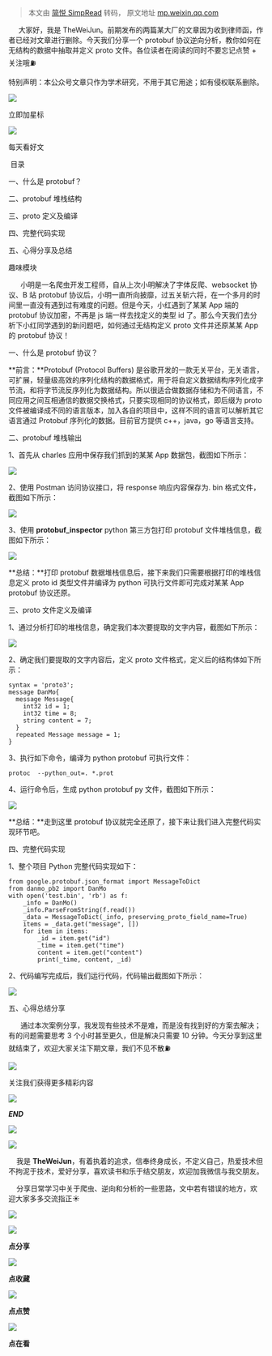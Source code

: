 > 本文由 [简悦 SimpRead](http://ksria.com/simpread/) 转码， 原文地址 [mp.weixin.qq.com](https://mp.weixin.qq.com/s/VhyG4diX1wNUR4xdtCK8uQ)

  

     大家好，我是 TheWeiJun。前期发布的两篇某大厂的文章因为收到律师函，作者已经对文章进行删除。今天我们分享一个 protobuf 协议逆向分析，教你如何在无结构的数据中抽取并定义 proto 文件。各位读者在阅读的同时不要忘记点赞 + 关注哦⛽️

特别声明：本公众号文章只作为学术研究，不用于其它用途；如有侵权联系删除。

![](https://mmbiz.qpic.cn/mmbiz_gif/m5qEELWt8A6N3l9obtATicYg0vSreUhmEsiciaibJfHjG8MEHndnoJycRKpgeeK3LkxKu6qlz7oyC2Gelexa4W4Bfw/640?wx_fmt=gif)

  

立即加星标

![](https://mmbiz.qpic.cn/mmbiz_png/m5qEELWt8A6N3l9obtATicYg0vSreUhmEG7mwRfEUOichNPSVJkJl4IDcjeqvJyO5GGxL9CaYcRQqg13wjyXVzicQ/640?wx_fmt=png)

每天看好文

 目录

  

一、什么是 protobuf？

二、protobuf 堆栈结构

三、proto 定义及编译

四、完整代码实现

五、心得分享及总结

趣味模块

      小明是一名爬虫开发工程师，自从上次小明解决了字体反爬、websocket 协议、B 站 protobuf 协议后，小明一直所向披靡，过五关斩六将，在一个多月的时间里一直没有遇到过有难度的问题。但是今天，小红遇到了某某 App 端的 protobuf 协议加密，不再是 js 端一样去找定义的类型 id 了。那么今天我们去分析下小红同学遇到的新问题吧，如何通过无结构定义 proto 文件并还原某某 App 的 protobuf 协议！

一、什么是 protobuf 协议？

**前言：**Protobuf (Protocol Buffers) 是谷歌开发的一款无关平台，无关语言，可扩展，轻量级高效的序列化结构的数据格式，用于将自定义数据结构序列化成字节流，和将字节流反序列化为数据结构。所以很适合做数据存储和为不同语言，不同应用之间互相通信的数据交换格式，只要实现相同的协议格式，即后缀为 proto 文件被编译成不同的语言版本，加入各自的项目中，这样不同的语言可以解析其它语言通过 Protobuf 序列化的数据。目前官方提供 c++，java，go 等语言支持。

二、protobuf 堆栈输出  

1、首先从 charles 应用中保存我们抓到的某某 App 数据包，截图如下所示：

![](https://mmbiz.qpic.cn/mmbiz_png/m5qEELWt8A7tj3p18Qv2gHB2jkQHnTT6OSdhmXKrTicAthCdf9HeITbibFJUicYUibrSeLDso0EJ0gAu6w0uqYEaSw/640?wx_fmt=png)

2、使用 Postman 访问协议接口，将 response 响应内容保存为. bin 格式文件，截图如下所示：

![](https://mmbiz.qpic.cn/mmbiz_png/m5qEELWt8A7tj3p18Qv2gHB2jkQHnTT6yGBUI9jrwtibVwpXgRMXaPv8qB4PtQQVIqXlfPNx61OsrDraFXg63sA/640?wx_fmt=png)

3、使用 **protobuf_inspector** python 第三方包打印 protobuf 文件堆栈信息，截图如下所示：  

![](https://mmbiz.qpic.cn/mmbiz_png/m5qEELWt8A7tj3p18Qv2gHB2jkQHnTT6Fe8YibMxlZz0S8HWKDFD4GF13BfyuW1wYyxbrFyjicSukRdLA9gyLtdQ/640?wx_fmt=png)

**总结：**打印 protobuf 数据堆栈信息后，接下来我们只需要根据打印的堆栈信息定义 proto id 类型文件并编译为 python 可执行文件即可完成对某某 App protobuf 协议还原。

三、proto 文件定义及编译

1、通过分析打印的堆栈信息，确定我们本次要提取的文字内容，截图如下所示：

![](https://mmbiz.qpic.cn/mmbiz_png/m5qEELWt8A7tj3p18Qv2gHB2jkQHnTT6jNojqJsBIKNDwuwJy6ln4XYvbuwP2M9jERILHhgR9iaysLAMiaYYlF7g/640?wx_fmt=png)

2、确定我们要提取的文字内容后，定义 proto 文件格式，定义后的结构体如下所示：

```
syntax = 'proto3';
message DanMo{
  message Message{
    int32 id = 1;
    int32 time = 8;
    string content = 7;
  }
  repeated Message message = 1;
}

```

3、执行如下命令，编译为 python protobuf 可执行文件：

```
protoc  --python_out=. *.prot

```

4、运行命令后，生成 python protobuf py 文件，截图如下所示：  

![](https://mmbiz.qpic.cn/mmbiz_png/m5qEELWt8A7tj3p18Qv2gHB2jkQHnTT6wx5qIYSIbEmE3Q4quMtMcs2lZBJgchSlAZlONO4sT0xl2ibwykqiaKMw/640?wx_fmt=png)

**总结：**走到这里 protobuf 协议就完全还原了，接下来让我们进入完整代码实现环节吧。

四、完整代码实现

1、整个项目 Python 完整代码实现如下：

```
from google.protobuf.json_format import MessageToDict
from danmo_pb2 import DanMo
with open('test.bin', 'rb') as f:
    _info = DanMo()
    _info.ParseFromString(f.read())
    _data = MessageToDict(_info, preserving_proto_field_name=True)
    items = _data.get("message", [])
    for item in items:
        _id = item.get("id")
        _time = item.get("time")
        content = item.get("content")
        print(_time, content, _id)

```

2、代码编写完成后，我们运行代码，代码输出截图如下所示：

![](https://mmbiz.qpic.cn/mmbiz_png/m5qEELWt8A7tj3p18Qv2gHB2jkQHnTT6NzuJzaaUuQvwmIdXvAaUQHiceBg7Sextib8nGZibPRgKa0d1ibwib3DG19Q/640?wx_fmt=png)

五、心得总结分享

      通过本次案例分享，我发现有些技术不是难，而是没有找到好的方案去解决；有的问题需要思考 3 个小时甚至更久，但是解决只需要 10 分钟。今天分享到这里就结束了，欢迎大家关注下期文章，我们不见不散⛽️

![](https://mmbiz.qpic.cn/mmbiz_png/m5qEELWt8A43BLL5j8ShhkUSRLT9ayEsmde5yxQmlKq8qZgsltoYaFpliaXKlmJUtNr6uZHibrn2xgIsQJUXu2nA/640?wx_fmt=png)

关注我们获得更多精彩内容

![](https://mmbiz.qpic.cn/mmbiz_png/m5qEELWt8A7revypRO1iacSSjh6m3iaeZ7k7QiaRDzFktiaSbkClw0pXa6NV1Q9ge9a6D5nxGOojicqVQUQqQK0NOHg/640?wx_fmt=png)

_**END**_

![](https://mmbiz.qpic.cn/mmbiz_png/m5qEELWt8A7revypRO1iacSSjh6m3iaeZ7zpB5TQPCHMeJVyX5BicWRibtHzfCIJvrJRAiaLC9akyJxXrfKVMnUS6rw/640?wx_fmt=png)

  

![](https://mmbiz.qpic.cn/mmbiz_gif/m5qEELWt8A4g05V4rHL4vZMyGTE8ic691Wt6FFglTFeeibsPZT5F1vAiafn06J37WwvPkkGVX2B14Qh3gpPmic5Dpw/640?wx_fmt=gif)

    我是 **TheWeiJun**，有着执着的追求，信奉终身成长，不定义自己，热爱技术但不拘泥于技术，爱好分享，喜欢读书和乐于结交朋友，欢迎加我微信与我交朋友。

    分享日常学习中关于爬虫、逆向和分析的一些思路，文中若有错误的地方，欢迎大家多多交流指正☀️

![](https://mmbiz.qpic.cn/mmbiz_jpg/m5qEELWt8A4g05V4rHL4vZMyGTE8ic691PicricStHwRzqmIO1cPGTPsCk5SmfU2AZQLL2B6KSpxaHGguqZjXnjiaw/640?wx_fmt=jpeg)

![](https://mmbiz.qpic.cn/mmbiz_gif/m5qEELWt8A7lKEcIibT9GVduic8eSDCiaFLwXGFXXOX978IvJSokfVzoN9L2EUB8bUAC0QqT1WJmckZfBfZJl3FFA/640?wx_fmt=gif)

**点分享**

![](https://mmbiz.qpic.cn/mmbiz_gif/m5qEELWt8A7lKEcIibT9GVduic8eSDCiaFLAWgUzHv0vx1STQhKykWTpicN12F4UdUeNXS1WsXYicqeBzmEUQbB3dAg/640?wx_fmt=gif)

**点收藏**

![](https://mmbiz.qpic.cn/mmbiz_gif/m5qEELWt8A7lKEcIibT9GVduic8eSDCiaFLJzbzyLgP8z7NIwqluryicesaw2PBoEPNvQ8K0jpyqn7AlA3vHGq1n3Q/640?wx_fmt=gif)

**点点赞**

![](https://mmbiz.qpic.cn/mmbiz_gif/m5qEELWt8A7lKEcIibT9GVduic8eSDCiaFLXdRibvzbwpGJb8wcTtFaUYTx1WXpUiaaD9TYy6Rk7jYhSwAL7c7BsSbA/640?wx_fmt=gif)

**点在看**